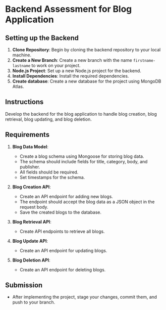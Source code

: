 # Backend Assessment for Blog Application

## Setting up the Backend

1. **Clone Repository**: Begin by cloning the backend repository to your local machine.
2. **Create a New Branch**: Create a new branch with the name `firstname-lastname` to work on your project.
3. **Node.js Project**: Set up a new Node.js project for the backend.
4. **Install Dependencies**: Install the required dependencies.
5. **Create database**: Create a new database for the project using MongoDB Atlas.

## Instructions

Develop the backend for the blog application to handle blog creation, blog retrieval, blog updating, and blog deletion.

## Requirements

1. **Blog Data Model**:

   - Create a blog schema using Mongoose for storing blog data.
   - The schema should include fields for title, category, body, and publisher.
   - All fields should be required.
   - Set timestamps for the schema.

2. **Blog Creation API**:

   - Create an API endpoint for adding new blogs.
   - The endpoint should accept the blog data as a JSON object in the request body.
   - Save the created blogs to the database.

3. **Blog Retrieval API**:

   - Create API endpoints to retrieve all blogs.

4. **Blog Update API**:

   - Create an API endpoint for updating blogs.

5. **Blog Deletion API**:

   - Create an API endpoint for deleting blogs.

## Submission

- After implementing the project, stage your changes, commit them, and push to your branch.

